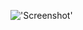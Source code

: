 !['Screenshot'](https://raw.githubusercontent.com/horizons-school-of-technology/week02/rgomezp/day1/clone/img/screenshot.png?token=ALMgWyPwiwK_DcE1ux2KiWyXZ15dB6CAks5bOuQMwA%3D%3D)
